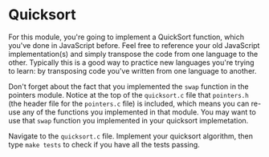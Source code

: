# Quicksort

For this module, you're going to implement a QuickSort function, which you've done in JavaScript before. Feel free to reference your old JavaScript implementation(s) and simply transpose the code from one language to the other. Typically this is a good way to practice new languages you're trying to learn: by transposing code you've written from one language to another.

Don't forget about the fact that you implemented the `swap` function in the pointers module. Notice at the top of the `quicksort.c` file that `pointers.h` (the header file for the `pointers.c` file) is included, which means you can re-use any of the functions you implemented in that module. You may want to use that `swap` function you implemented in your quicksort implemetation.

Navigate to the `quicksort.c` file. Implement your quicksort algorithm, then type `make tests` to check if you have all the tests passing.

